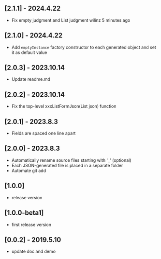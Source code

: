 ## [2.1.1] - 2024.4.22
* Fix empty judgment and List judgment wilinz 5 minutes ago

## [2.1.0] - 2024.4.22
* Add `emptyInstance` factory constructor to each generated object and set it as default value

## [2.0.3] - 2023.10.14
* Update readme.md

## [2.0.2] - 2023.10.14
* Fix the top-level xxxListFormJson(List json) function

## [2.0.1] - 2023.8.3
* Fields are spaced one line apart

## [2.0.0] - 2023.8.3
* Automatically rename source files starting with '_' (optional)
* Each JSON-generated file is placed in a separate folder
* Automate git add

## [1.0.0]
* release version
## [1.0.0-beta1]

* first release version

## [0.0.2] - 2019.5.10

* update doc and demo
